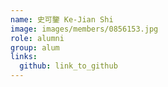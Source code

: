 ```yaml
---
name: 史可鑒 Ke-Jian Shi 
image: images/members/0856153.jpg 
role: alumni
group: alum
links:
  github: link_to_github 
---
```

